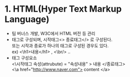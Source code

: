 # 1. HTML(Hyper Text Markup Language)
- 팀 버너스 개발, W3C에서 HTML 버전 등 관리
- 태그로 구성되며, 시작태그<> 종료태그</> 로 구성된다.<br>
    또는 시작과 종료가 하나의 태그로 구성된 경우도 있다.<br>
    ex) <\h1>내용<\/h1> , <\br/> ..<br>
- 태그 구성요소<br>
    <\시작태그 속성(attrubute) = "속성내용" > 내용 <\/종료태그><br>
    <\a href="http://www.naver.com"> content <\/a><br>



